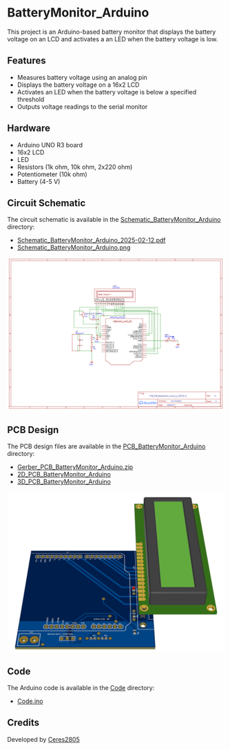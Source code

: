 # BatteryMonitor_Arduino

This project is an Arduino-based battery monitor that displays the battery voltage on an LCD and activates a an LED when the battery voltage is low.

## Features

- Measures battery voltage using an analog pin
- Displays the battery voltage on a 16x2 LCD
- Activates an LED when the battery voltage is below a specified threshold
- Outputs voltage readings to the serial monitor

## Hardware

- Arduino UNO R3 board
- 16x2 LCD
- LED
- Resistors (1k ohm, 10k ohm, 2x220 ohm)
- Potentiometer (10k ohm)
- Battery (4-5 V)

## Circuit Schematic

The circuit schematic is available in the [Schematic_BatteryMonitor_Arduino](Schematic_BatteryMonitor_Arduino) directory:
- [Schematic_BatteryMonitor_Arduino_2025-02-12.pdf](Schematic_BatteryMonitor_Arduino/Schematic_BatteryMonitor_Arduino_2025-02-12.pdf)
- [Schematic_BatteryMonitor_Arduino.png](Schematic_BatteryMonitor_Arduino/Schematic_BatteryMonitor_Arduino.png)

![Schematic](Schematic_BatteryMonitor_Arduino/Schematic_BatteryMonitor_Arduino.png)

## PCB Design

The PCB design files are available in the [PCB_BatteryMonitor_Arduino](PCB_BatteryMonitor_Arduino) directory:
- [Gerber_PCB_BatteryMonitor_Arduino.zip](PCB_BatteryMonitor_Arduino/Gerber_PCB_BatteryMonitor_Arduino.zip)
- [2D_PCB_BatteryMonitor_Arduino](PCB_BatteryMonitor_Arduino/2D_PCB_BatteryMonitor_Arduino)
- [3D_PCB_BatteryMonitor_Arduino](PCB_BatteryMonitor_Arduino/3D_PCB_BatteryMonitor_Arduino)

![3D Model](PCB_BatteryMonitor_Arduino/3D_PCB_BatteryMonitor_Arduino/3D_PCB_BatteryMonitor_Arduino.png)

## Code

The Arduino code is available in the [Code](Code) directory:
- [Code.ino](Code/Code.ino)

## Credits

Developed by [Ceres2805](https://github.com/Ceres2805)